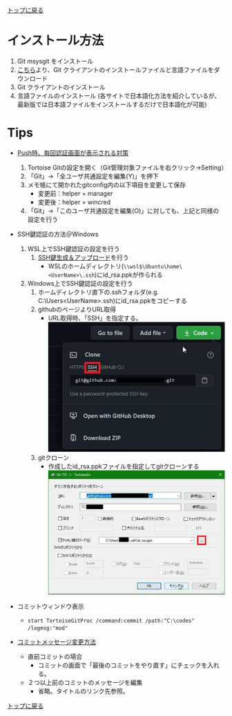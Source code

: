 [トップに戻る](../index.md)

# インストール方法
1. Git msysgit をインストール
1. [こちら](http://code.google.coam/p/tortoisegit/wiki/Download)より、Git クライアントのインストールファイルと言語ファイルをダウンロード
1. Git クライアントのインストール
1. 言語ファイルのインストール (各サイトで日本語化方法を紹介しているが、最新版では日本語ファイルをインストールするだけで日本語化が可能)

# Tips
- [Push時、毎回認証画面が表示される対策](https://gist.github.com/stakiran/ab47411c1767e4e26b561925dbc2ddb3)
	1. Tortoise Gitの設定を開く（Git管理対象ファイルを右クリック→Setting）
	1. 「Git」→「全ユーザ共通設定を編集(Y)」を押下
	1. メモ帳にて開かれたgitconfig内の以下項目を変更して保存
		- 変更前：helper = manager
		- 変更後：helper = wincred
	1. 「Git」→「このユーザ共通設定を編集(O)」に対しても、上記と同様の設定を行う

- SSH鍵認証の方法＠Windows
	1. WSL上でSSH鍵認証の設定を行う
		1. [SSH鍵生成＆アップロード](https://www.emb-se.com/?p=496)を行う
			- WSLのホームディレクトリ(`\\wsl$\Ubuntu\home\<UserName>\.ssh`)にid\_rsa.ppkが作られる
	1. Windows上でSSH鍵認証の設定を行う
		1. ホームディレクトリ直下の.sshフォルダ(e.g. C:\Users\<UserName>\.ssh)にid\_rsa.ppkをコピーする
		1. githubのページよりURL取得
			- URL取得時、「SSH」を指定する。
				![-](githubURL取得.jpg)
		1. gitクローン
			- 作成したid\_rsa.ppkファイルを指定してgitクローンする
				![-](githubクローン方法.jpg)
- コミットウィンドウ表示
	- `start TortoiseGitProc /command:commit /path:"C:\codes" /logmsg:"mod"`
- [コミットメッセージ変更方法](https://kuttsun.blogspot.com/2017/10/tortoisegit.html)
	- 直前コミットの場合
		- コミットの画面で「最後のコミットをやり直す」にチェックを入れる。
	- ２つ以上前のコミットのメッセージを編集
		- 省略。タイトルのリンク先参照。

[トップに戻る](../index.md)
